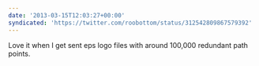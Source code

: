 ```yaml
---
date: '2013-03-15T12:03:27+00:00'
syndicated: 'https://twitter.com/roobottom/status/312542809867579392'
---
```

Love it when I get sent eps logo files with around 100,000 redundant path points.
